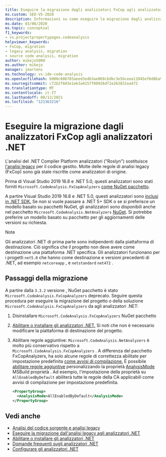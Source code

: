 ```yaml
---
title: Eseguire la migrazione dagli analizzatori FxCop agli analizzatori .NET
ms.custom: SEO-VS-2020
description: Informazioni su come eseguire la migrazione dagli analizzatori FxCop agli analizzatori .NET
ms.date: 03/06/2020
ms.topic: conceptual
f1_keywords:
- vs.projectpropertypages.codeanalysis
helpviewer_keywords:
- FxCop, migration
- legacy analysis, migration
- source code analysis, migration
author: mikejo5000
ms.author: mikejo
manager: jmartens
ms.technology: vs-ide-code-analysis
ms.openlocfilehash: b900c886703aeed3edb3ae069cbdbc3e5bceea11945ef6d8ba92fc85aa3c76b2
ms.sourcegitcommit: c72b2f603e1eb3a4157f00926df2e263831ea472
ms.translationtype: MT
ms.contentlocale: it-IT
ms.lasthandoff: 08/12/2021
ms.locfileid: "121363216"
---
```

# <a name="migrate-from-fxcop-analyzers-to-net-analyzers"></a>Eseguire la migrazione dagli analizzatori FxCop agli analizzatori .NET

L'analisi del .NET Compiler Platform analizzatori ("Roslyn") sostituisce [l'analisi legacy](code-analysis-for-managed-code-overview.md) per il codice gestito. Molte delle regole di analisi legacy (FxCop) sono già state riscritte come analizzatori di origine.

Prima di Visual Studio 2019 16.8 e .NET 5.0, questi analizzatori sono stati forniti `Microsoft.CodeAnalysis.FxCopAnalyzers` [come NuGet pacchetto](https://www.nuget.org/packages/Microsoft.CodeAnalysis.FxCopAnalyzers).

A partire Visual Studio 2019 16.8 e .NET 5.0, questi analizzatori sono [inclusi in .NET SDK.](/dotnet/fundamentals/code-analysis/overview) Se non si vuole passare a .NET 5+ SDK o se si preferisce un modello basato su pacchetti NuGet, gli analizzatori sono disponibili anche nel pacchetto `Microsoft.CodeAnalysis.NetAnalyzers` [NuGet](https://www.nuget.org/packages/Microsoft.CodeAnalysis.NetAnalyzers). Si potrebbe preferire un modello basato su pacchetto per gli aggiornamenti delle versioni su richiesta.

> [!NOTE]
> Gli analizzatori .NET di prima parte sono indipendenti dalla piattaforma di destinazione. Ciò significa che il progetto non deve avere come destinazione una piattaforma .NET specifica. Gli analizzatori funzionano per i progetti `net5.0` che hanno come destinazione e versioni precedenti di .NET, ad esempio `netcoreapp` , e `netstandard` `net472` .

## <a name="migration-steps"></a>Passaggi della migrazione

A partire dalla `3.3.2` versione , NuGet pacchetto è stato `Microsoft.CodeAnalysis.FxCopAnalyzers` deprecato. Seguire questa procedura per eseguire la migrazione del progetto o della soluzione `Microsoft.CodeAnalysis.FxCopAnalyzers` da agli analizzatori .NET:

1. Disinstallare `Microsoft.CodeAnalysis.FxCopAnalyzers` NuGet pacchetto

2. [Abilitare o installare gli analizzatori .NET.](install-net-analyzers.md) Si noti che non è necessario modificare la piattaforma di destinazione del progetto.

3. Abilitare regole aggiuntive: `Microsoft.CodeAnalysis.NetAnalyzers` è molto più conservativo rispetto a `Microsoft.CodeAnalysis.FxCopAnalyzers` . A differenza del pacchetto FxCopAnalyzers, ha solo alcune regole di correttezza abilitate per impostazione predefinita [come avvisi di compilazione.](/dotnet/fundamentals/code-analysis/overview#enabled-rules) È possibile [abilitare regole aggiuntive](/dotnet/fundamentals/code-analysis/overview#enable-additional-rules) personalizzando la proprietà [AnalysisMode](/dotnet/core/project-sdk/msbuild-props#analysismode) MSBuild proprietà . Ad esempio, l'impostazione della proprietà su `AllEnabledByDefault` abiliterà tutte le regole della CA applicabili come avvisi di compilazione per impostazione predefinita.

   ```xml
   <PropertyGroup>
     <AnalysisMode>AllEnabledByDefault</AnalysisMode>
   </PropertyGroup>
   ```

## <a name="see-also"></a>Vedi anche

- [Analisi del codice sorgente e analisi legacy](net-analyzers-faq.yml#what-s-the-difference-between-legacy-fxcop-and--net-analyzers-)
- [Eseguire la migrazione dall'analisi legacy agli analizzatori .NET](migrate-from-legacy-analysis-to-net-analyzers.md)
- [Abilitare o installare gli analizzatori .NET](install-net-analyzers.md)
- [Domande frequenti sugli analizzatori .NET](net-analyzers-faq.yml)
- [Configurare gli analizzatori .NET](/dotnet/fundamentals/code-analysis/code-quality-rule-options)
